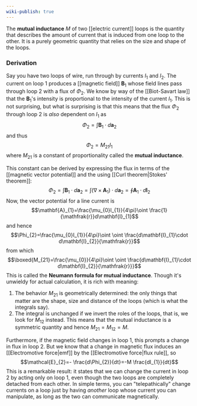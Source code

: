 ```yaml
---
wiki-publish: true
---
```

The **mutual inductance** $M$ of two [[electric current]] loops is the quantity that describes the amount of current that is induced from one loop to the other. It is a purely geometric quantity that relies on the size and shape of the loops.
### Derivation
Say you have two loops of wire, run through by currents $I_{1}$ and $I_{2}$. The current on loop 1 produces a [[magnetic field]] $\mathbf{B}_{1}$ whose field lines pass through loop 2 with a flux of $\Phi_{2}$. We know by way of the [[Biot-Savart law]] that the $\mathbf{B}_{1}$'s intensity is proportional to the intensity of the current $I_{1}$. This is not surprising, but what is surprising is that this means that the flux $\Phi_{2}$ through loop 2 is *also* dependent on $I_{1}$ as
$$\Phi_{2}=\int \mathbf{B}_{1}\cdot d\mathbf{a}_{2}$$
and thus
$$\Phi_{2}=M_{21}I_{1}$$
where $M_{21}$ is a constant of proportionality called the **mutual inductance**.

This constant can be derived by expressing the flux in terms of the [[magnetic vector potential]] and the using [[Curl theorem|Stokes' theorem]]:
$$\Phi_{2}=\int \mathbf{B}_{1}\cdot d\mathbf{a}_{2}=\int(\nabla\times\mathbf{A}_{1})\cdot d\mathbf{a}_{2}=\oint \mathbf{A}_{1}\cdot d\mathbf{I}_{2}$$
Now, the vector potential for a line current is
$$\mathbf{A}_{1}=\frac{\mu_{0}I_{1}}{4\pi}\oint \frac{1}{\mathfrak{r}}d\mathbf{I}_{1}$$
and hence
$$\Phi_{2}=\frac{\mu_{0}I_{1}}{4\pi}\oint \oint \frac{d\mathbf{I}_{1}\cdot d\mathbf{I}_{2}}{\mathfrak{r}}$$
from which
$$\boxed{M_{21}=\frac{\mu_{0}}{4\pi}\oint \oint \frac{d\mathbf{I}_{1}\cdot d\mathbf{I}_{2}}{\mathfrak{r}}}$$
This is called the **Neumann formula for mutual inductance**. Though it's unwieldy for actual calculation, it is rich with meaning:
1. The behavior $M_{21}$ is geometrically determined: the only things that matter are the shape, size and distance of the loops (which is what the integrals say).
2. The integral is unchanged if we invert the roles of the loops, that is, we look for $M_{12}$ instead. This means that the mutual inductance is a symmetric quantity and hence $M_{21}=M_{12}=M$.

Furthermore, if the magnetic field changes in loop 1, this prompts a change in flux in loop 2. But we know that a change in magnetic flux induces an [[Electromotive force|emf]] by the [[Electromotive force|flux rule]], so
$$\mathcal{E}_{2}=- \frac{d\Phi_{2}}{dt}=-M \frac{dI_{1}}{dt}$$
This is a remarkable result: it states that we can change the current in loop 2 by acting only on loop 1, even though the two loops are completely detached from each other. In simple terms, you can "telepathically" change currents on a loop just by having *another* loop whose current you can manipulate, as long as the two can communicate magnetically.
